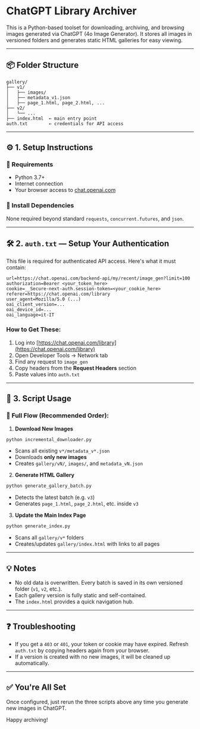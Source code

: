 # ChatGPT Library Archiver

This is a Python-based toolset for downloading, archiving, and browsing images generated via ChatGPT (4o Image Generator). It stores all images in versioned folders and generates static HTML galleries for easy viewing.

---

## 📦 Folder Structure

```
gallery/
├── v1/
│   ├── images/
│   ├── metadata_v1.json
│   ├── page_1.html, page_2.html, ...
├── v2/
│   └── ...
├── index.html  ← main entry point
auth.txt        ← credentials for API access
```

---

## ⚙️ 1. Setup Instructions

### 🔹 Requirements

- Python 3.7+
- Internet connection
- Your browser access to [chat.openai.com](https://chat.openai.com)

### 🔹 Install Dependencies

None required beyond standard `requests`, `concurrent.futures`, and `json`.

---

## 🛠 2. `auth.txt` — Setup Your Authentication

This file is required for authenticated API access. Here's what it must contain:

```
url=https://chat.openai.com/backend-api/my/recent/image_gen?limit=100
authorization=Bearer <your_token_here>
cookie=__Secure-next-auth.session-token=<your_cookie_here>
referer=https://chat.openai.com/library
user_agent=Mozilla/5.0 (...)
oai_client_version=...
oai_device_id=...
oai_language=it-IT
```

### How to Get These:
1. Log into [https://chat.openai.com/library](https://chat.openai.com/library)
2. Open Developer Tools → Network tab
3. Find any request to `image_gen`
4. Copy headers from the **Request Headers** section
5. Paste values into `auth.txt`

---

## 🚀 3. Script Usage

### 🧭 Full Flow (Recommended Order):

1. **Download New Images**

```bash
python incremental_downloader.py
```

- Scans all existing `v*/metadata_v*.json`
- Downloads **only new images**
- Creates `gallery/vN/`, `images/`, and `metadata_vN.json`

2. **Generate HTML Gallery**

```bash
python generate_gallery_batch.py
```

- Detects the latest batch (e.g. `v3`)
- Generates `page_1.html`, `page_2.html`, etc. inside `v3`

3. **Update the Main Index Page**

```bash
python generate_index.py
```

- Scans all `gallery/v*` folders
- Creates/updates `gallery/index.html` with links to all pages

---

## 💡 Notes

- No old data is overwritten. Every batch is saved in its own versioned folder (`v1`, `v2`, etc.).
- Each gallery version is fully static and self-contained.
- The `index.html` provides a quick navigation hub.

---

## ❓ Troubleshooting

- If you get a `403` or `401`, your token or cookie may have expired. Refresh `auth.txt` by copying headers again from your browser.
- If a version is created with no new images, it will be cleaned up automatically.

---

## ✅ You're All Set

Once configured, just rerun the three scripts above any time you generate new images in ChatGPT.

Happy archiving!
